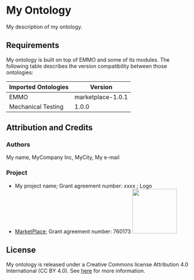 # My Ontology

My description of my ontology.

## Requirements

My ontology is built on top of EMMO and some of its modules. The following table describes the version compatibility between those ontologies:

| Imported Ontologies | Version           |
| ------------------- | ----------------- |
| EMMO                | marketplace-1.0.1 |
| Mechanical Testing  | 1.0.0             |

## Attribution and Credits

### Authors
My name, MyCompany Inc, MyCity, My e-mail

### Project
- My project name; Grant agreement number: xxxx ; Logo
- [MarketPlace](https://www.the-marketplace-project.eu/); Grant agreement number: 760173   <img src="https://www.the-marketplace-project.eu/content/dam/iwm/the-marketplace-project/images/MARKETPLACE_LOGO_300dpi.png"  width="120">

## License

My ontology is released under a Creative Commons license Attribution 4.0 International (CC BY 4.0). See [here](https://creativecommons.org/licenses/by/4.0/legalcode) for more information.
